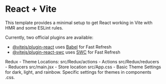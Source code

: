 # React + Vite

This template provides a minimal setup to get React working in Vite with HMR and some ESLint rules.

Currently, two official plugins are available:

- [@vitejs/plugin-react](https://github.com/vitejs/vite-plugin-react/blob/main/packages/plugin-react/README.md) uses [Babel](https://babeljs.io/) for Fast Refresh
- [@vitejs/plugin-react-swc](https://github.com/vitejs/vite-plugin-react-swc) uses [SWC](https://swc.rs/) for Fast Refresh

Redux - Theme Locations:
src/Redux/actions - Actions
src/Redux/reducers - Reducers
src/main.jsx - Store location
src/App.css - Basic Theme Settings for dark, light, and rainbow.
Specific settings for themes in components .css.
